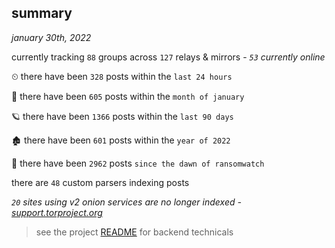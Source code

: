 
## summary
_january 30th, 2022_

currently tracking `88` groups across `127` relays & mirrors - _`53` currently online_

⏲ there have been `328` posts within the `last 24 hours`

🦈 there have been `605` posts within the `month of january`

🪐 there have been `1366` posts within the `last 90 days`

🏚 there have been `601` posts within the `year of 2022`

🦕 there have been `2962` posts `since the dawn of ransomwatch`

there are `48` custom parsers indexing posts

_`20` sites using v2 onion services are no longer indexed - [support.torproject.org](https://support.torproject.org/onionservices/v2-deprecation/)_

> see the project [README](https://github.com/thetanz/ransomwatch#ransomwatch--) for backend technicals
